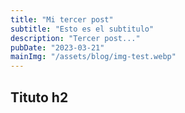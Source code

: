 ```yaml
---
title: "Mi tercer post"
subtitle: "Esto es el subtitulo"
description: "Tercer post..."
pubDate: "2023-03-21"
mainImg: "/assets/blog/img-test.webp"
---
```


## Tituto h2
